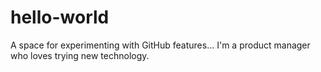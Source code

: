 # hello-world
A space for experimenting with GitHub features...
I'm a product manager who loves trying new technology.
